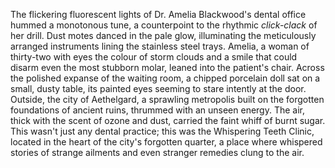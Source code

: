 The flickering fluorescent lights of Dr. Amelia Blackwood's dental office hummed a monotonous tune, a counterpoint to the rhythmic *click-clack* of her drill.  Dust motes danced in the pale glow, illuminating the meticulously arranged instruments lining the stainless steel trays.  Amelia, a woman of thirty-two with eyes the colour of storm clouds and a smile that could disarm even the most stubborn molar, leaned into the patient's chair.  Across the polished expanse of the waiting room, a chipped porcelain doll sat on a small, dusty table, its painted eyes seeming to stare intently at the door.  Outside, the city of Aethelgard, a sprawling metropolis built on the forgotten foundations of ancient ruins, thrummed with an unseen energy.  The air, thick with the scent of ozone and dust, carried the faint whiff of burnt sugar.  This wasn't just any dental practice; this was the Whispering Teeth Clinic, located in the heart of the city's forgotten quarter, a place where whispered stories of strange ailments and even stranger remedies clung to the air.
